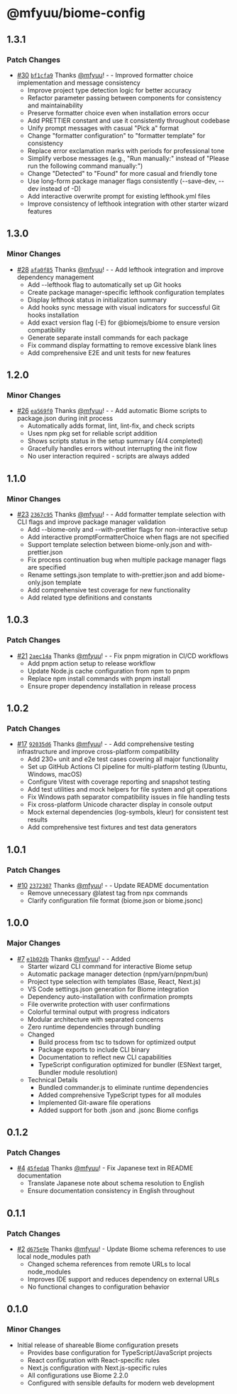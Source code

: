# @mfyuu/biome-config

## 1.3.1

### Patch Changes

- [#30](https://github.com/mfyuu/biome-config/pull/30) [`bf1cfa9`](https://github.com/mfyuu/biome-config/commit/bf1cfa9e09db52d067f9c0fa04585118df70d3a6) Thanks [@mfyuu](https://github.com/mfyuu)! - - Improved formatter choice implementation and message consistency
  - Improve project type detection logic for better accuracy
  - Refactor parameter passing between components for consistency and maintainability
  - Preserve formatter choice even when installation errors occur
  - Add PRETTIER constant and use it consistently throughout codebase
  - Unify prompt messages with casual "Pick a" format
  - Change "formatter configuration" to "formatter template" for consistency
  - Replace error exclamation marks with periods for professional tone
  - Simplify verbose messages (e.g., "Run manually:" instead of "Please run the following command manually:")
  - Change "Detected" to "Found" for more casual and friendly tone
  - Use long-form package manager flags consistently (--save-dev, --dev instead of -D)
  - Add interactive overwrite prompt for existing lefthook.yml files
  - Improve consistency of lefthook integration with other starter wizard features

## 1.3.0

### Minor Changes

- [#28](https://github.com/mfyuu/biome-config/pull/28) [`afa0f85`](https://github.com/mfyuu/biome-config/commit/afa0f853c710a685d3d4b93daf3a1b7071659938) Thanks [@mfyuu](https://github.com/mfyuu)! - - Add lefthook integration and improve dependency management
  - Add --lefthook flag to automatically set up Git hooks
  - Create package manager-specific lefthook configuration templates
  - Display lefthook status in initialization summary
  - Add hooks sync message with visual indicators for successful Git hooks installation
  - Add exact version flag (-E) for @biomejs/biome to ensure version compatibility
  - Generate separate install commands for each package
  - Fix command display formatting to remove excessive blank lines
  - Add comprehensive E2E and unit tests for new features

## 1.2.0

### Minor Changes

- [#26](https://github.com/mfyuu/biome-config/pull/26) [`ea569f0`](https://github.com/mfyuu/biome-config/commit/ea569f07cc419101eb4079b117db75a4b9483e00) Thanks [@mfyuu](https://github.com/mfyuu)! - - Add automatic Biome scripts to package.json during init process
  - Automatically adds format, lint, lint-fix, and check scripts
  - Uses npm pkg set for reliable script addition
  - Shows scripts status in the setup summary (4/4 completed)
  - Gracefully handles errors without interrupting the init flow
  - No user interaction required - scripts are always added

## 1.1.0

### Minor Changes

- [#23](https://github.com/mfyuu/biome-config/pull/23) [`2367c95`](https://github.com/mfyuu/biome-config/commit/2367c95ab3f2bb4c034daf766d3e68dec2bdc586) Thanks [@mfyuu](https://github.com/mfyuu)! - - Add formatter template selection with CLI flags and improve package manager validation
  - Add --biome-only and --with-prettier flags for non-interactive setup
  - Add interactive promptFormatterChoice when flags are not specified
  - Support template selection between biome-only.json and with-prettier.json
  - Fix process continuation bug when multiple package manager flags are specified
  - Rename settings.json template to with-prettier.json and add biome-only.json template
  - Add comprehensive test coverage for new functionality
  - Add related type definitions and constants

## 1.0.3

### Patch Changes

- [#21](https://github.com/mfyuu/biome-config/pull/21) [`2aec14a`](https://github.com/mfyuu/biome-config/commit/2aec14a25b9e148a5f0cc259f964817836a59c94) Thanks [@mfyuu](https://github.com/mfyuu)! - - Fix pnpm migration in CI/CD workflows
  - Add pnpm action setup to release workflow
  - Update Node.js cache configuration from npm to pnpm
  - Replace npm install commands with pnpm install
  - Ensure proper dependency installation in release process

## 1.0.2

### Patch Changes

- [#17](https://github.com/mfyuu/biome-config/pull/17) [`92035d6`](https://github.com/mfyuu/biome-config/commit/92035d6e36540ed93914e64ebb83c2b2d1381df1) Thanks [@mfyuu](https://github.com/mfyuu)! - - Add comprehensive testing infrastructure and improve cross-platform compatibility
  - Add 230+ unit and e2e test cases covering all major functionality
  - Set up GitHub Actions CI pipeline for multi-platform testing (Ubuntu, Windows, macOS)
  - Configure Vitest with coverage reporting and snapshot testing
  - Add test utilities and mock helpers for file system and git operations
  - Fix Windows path separator compatibility issues in file handling tests
  - Fix cross-platform Unicode character display in console output
  - Mock external dependencies (log-symbols, kleur) for consistent test results
  - Add comprehensive test fixtures and test data generators

## 1.0.1

### Patch Changes

- [#10](https://github.com/mfyuu/biome-config/pull/10) [`2372307`](https://github.com/mfyuu/biome-config/commit/23723071216c63eedfe5fdc9d23b6926b6f6c4c0) Thanks [@mfyuu](https://github.com/mfyuu)! - - Update README documentation
  - Remove unnecessary @latest tag from npx commands
  - Clarify configuration file format (biome.json or biome.jsonc)

## 1.0.0

### Major Changes

- [#7](https://github.com/mfyuu/biome-config/pull/7) [`e1b02db`](https://github.com/mfyuu/biome-config/commit/e1b02db51f8c6ecb2e6f95fc0eef11d23d9d4895) Thanks [@mfyuu](https://github.com/mfyuu)! - - Added
  - Starter wizard CLI command for interactive Biome setup
  - Automatic package manager detection (npm/yarn/pnpm/bun)
  - Project type selection with templates (Base, React, Next.js)
  - VS Code settings.json generation for Biome integration
  - Dependency auto-installation with confirmation prompts
  - File overwrite protection with user confirmations
  - Colorful terminal output with progress indicators
  - Modular architecture with separated concerns
  - Zero runtime dependencies through bundling
  - Changed
    - Build process from tsc to tsdown for optimized output
    - Package exports to include CLI binary
    - Documentation to reflect new CLI capabilities
    - TypeScript configuration optimized for bundler (ESNext target, Bundler module resolution)
  - Technical Details
    - Bundled commander.js to eliminate runtime dependencies
    - Added comprehensive TypeScript types for all modules
    - Implemented Git-aware file operations
    - Added support for both .json and .jsonc Biome configs

## 0.1.2

### Patch Changes

- [#4](https://github.com/mfyuu/biome-config/pull/4) [`45feda8`](https://github.com/mfyuu/biome-config/commit/45feda8b6de7ffc26b3677b4b1edac9c84d82335) Thanks [@mfyuu](https://github.com/mfyuu)! - Fix Japanese text in README documentation
  - Translate Japanese note about schema resolution to English
  - Ensure documentation consistency in English throughout

## 0.1.1

### Patch Changes

- [#2](https://github.com/mfyuu/biome-config/pull/2) [`d675e9e`](https://github.com/mfyuu/biome-config/commit/d675e9ea24ab1fde17c220c23e8cd2ef94a66bf3) Thanks [@mfyuu](https://github.com/mfyuu)! - Update Biome schema references to use local node_modules path
  - Changed schema references from remote URLs to local node_modules
  - Improves IDE support and reduces dependency on external URLs
  - No functional changes to configuration behavior

## 0.1.0

### Minor Changes

- Initial release of shareable Biome configuration presets
  - Provides base configuration for TypeScript/JavaScript projects
  - React configuration with React-specific rules
  - Next.js configuration with Next.js-specific rules
  - All configurations use Biome 2.2.0
  - Configured with sensible defaults for modern web development
